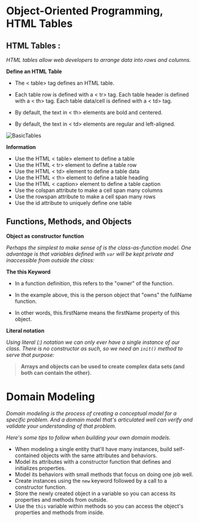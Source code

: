 # Object-Oriented Programming, HTML Tables

## HTML Tables :

*HTML tables allow web developers to arrange data into rows and columns.*

**Define an HTML Table**

- The < table> tag defines an HTML table.

- Each table row is defined with a < tr> tag. Each table header is defined with a < th> tag. Each table data/cell is defined with a < td> tag.

- By default, the text in < th> elements are bold and centered.

- By default, the text in < td> elements are regular and left-aligned.


![BasicTables](images/tables.png)


**Information**

- Use the HTML < table> element to define a table
- Use the HTML < tr> element to define a table row
- Use the HTML < td> element to define a table data
- Use the HTML < th> element to define a table heading
- Use the HTML < caption> element to define a table caption
- Use the colspan attribute to make a cell span many columns
- Use the rowspan attribute to make a cell span many rows
- Use the id attribute to uniquely define one table


## Functions, Methods, and Objects

**Object as constructor function**

*Perhaps the simplest to make sense of is the class-as-function model. One advantage is that variables defined with `var` will be kept private and inaccessible from outside the class:*



**The this Keyword**

- In a function definition, this refers to the "owner" of the function.

- In the example above, this is the person object that "owns" the fullName function.

- In other words, this.firstName means the firstName property of this object.


**Literal notation**

*Using literal (:) notation we can only ever have a single instance of our class. There is no constructor as such, so we need an `init()` method to serve that purpose:*








> **Arrays and objects can be used to create complex data sets (and both can contain the other).**


# Domain Modeling

*Domain modeling is the process of creating a conceptual model for a specific problem. And a domain model that's articulated well can verify and validate your understanding of that problem.*

*Here's some tips to follow when building your own domain models.*


+ When modeling a single entity that'll have many instances, build self-contained objects with the same attributes and behaviors.
+ Model its attributes with a constructor function that defines and initializes properties.
+ Model its behaviors with small methods that focus on doing one job well.
+ Create instances using the `new` keyword followed by a call to a constructor function.
+ Store the newly created object in a variable so you can access its properties and methods from outside.
+ Use the `this` variable within methods so you can access the object's properties and methods from inside.

